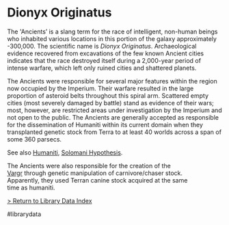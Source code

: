# Dionyx Originatus  
The 'Ancients’ is a slang term for the race of intelligent, non-human beings who inhabited various locations in this portion of the galaxy approximately -300,000. The scientific name is *Dionyx Originatus*. Archaeological evidence recovered from excavations of the few known Ancient cities indicates that the race destroyed itself during a 2,000-year period of intense warfare, which left only ruined cities and shattered planets.  
  
The Ancients were responsible for several major features within the region now occupied by the Imperium. Their warfare resulted in the large proportion of asteroid belts throughout this spiral arm. Scattered empty cities (most severely damaged by battle) stand as evidence of their wars; most, however, are restricted areas under investigation by the Imperium and not open to the public. The Ancients are generally accepted as responsible for the dissemination of Humaniti within its current domain when they transplanted genetic stock from Terra to at least 40 worlds across a span of some 360 parsecs.  
  
See also [Humaniti](../Humaniti.md), [Solomani Hypothesis](SolomaniHypothesis.md).  
  
The Ancients were also responsible for the creation of the  
[Vargr](Vargr.md) through genetic manipulation of carnivore/chaser stock.  
Apparently, they used Terran canine stock acquired at the same  
time as humaniti.  
  
[ > Return to Library Data Index](LibraryData.md)  
  
#librarydata